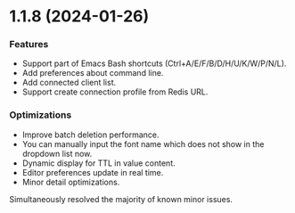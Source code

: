 # 1.1.8 (2024-01-26)

### Features

* Support part of Emacs Bash shortcuts (Ctrl+A/E/F/B/D/H/U/K/W/P/N/L).
* Add preferences about command line.
* Add connected client list.
* Support create connection profile from Redis URL.

### Optimizations

* Improve batch deletion performance.
* You can manually input the font name which does not show in the dropdown list now.
* Dynamic display for TTL in value content.
* Editor preferences update in real time.
* Minor detail optimizations.

Simultaneously resolved the majority of known minor issues.
